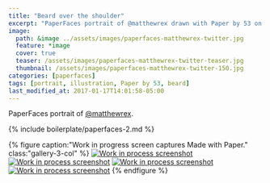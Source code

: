 ```yaml
---
title: "Beard over the shoulder"
excerpt: "PaperFaces portrait of @matthewrex drawn with Paper by 53 on an iPad."
image: 
  path: &image ../assets/images/paperfaces-matthewrex-twitter.jpg 
  feature: *image
  cover: true
  teaser: /assets/images/paperfaces-matthewrex-twitter-teaser.jpg
  thumbnail: /assets/images/paperfaces-matthewrex-twitter-150.jpg
categories: [paperfaces]
tags: [portrait, illustration, Paper by 53, beard]
last_modified_at: 2017-01-17T14:01:58-05:00
---
```


PaperFaces portrait of [@matthewrex](https://twitter.com/matthewrex).

{% include boilerplate/paperfaces-2.md %}

{% figure caption:"Work in progress screen captures Made with Paper." class:"gallery-3-col" %}
[![Work in process screenshot](/assets/images/paperfaces-matthewrex-process-1-600.jpg)](/assets/images/paperfaces-matthewrex-process-1-lg.jpg)
[![Work in process screenshot](/assets/images/paperfaces-matthewrex-process-2-600.jpg)](/assets/images/paperfaces-matthewrex-process-2-lg.jpg)
[![Work in process screenshot](/assets/images/paperfaces-matthewrex-process-3-600.jpg)](/assets/images/paperfaces-matthewrex-process-3-lg.jpg)
[![Work in process screenshot](/assets/images/paperfaces-matthewrex-process-4-600.jpg)](/assets/images/paperfaces-matthewrex-process-4-lg.jpg)
{% endfigure %}
